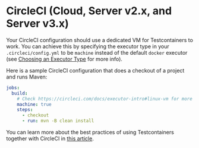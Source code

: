 # CircleCI (Cloud, Server v2.x, and Server v3.x)

Your CircleCI configuration should use a dedicated VM for Testcontainers to work. You can achieve this by specifying the 
executor type in your `.circleci/config.yml` to be `machine` instead of the default `docker` executor (see [Choosing an Executor Type](https://circleci.com/docs/executor-intro) for more info).  

Here is a sample CircleCI configuration that does a checkout of a project and runs Maven:

```yml
jobs:
  build:
    # Check https://circleci.com/docs/executor-intro#linux-vm for more details
    machine: true
    steps:
      - checkout
      - run: mvn -B clean install
```

You can learn more about the best practices of using Testcontainers together with CircleCI in [this article](https://www.atomicjar.com/2022/12/testcontainers-with-circleci/).
